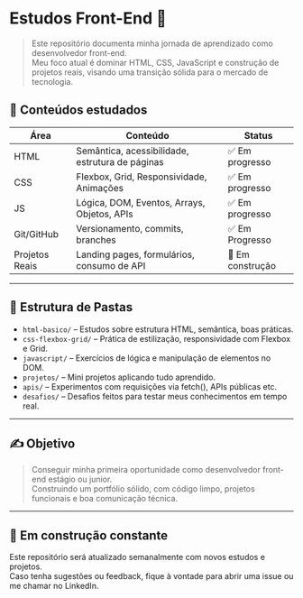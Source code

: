 # Estudos Front-End 🚀

> Este repositório documenta minha jornada de aprendizado como desenvolvedor front-end.  
> Meu foco atual é dominar HTML, CSS, JavaScript e construção de projetos reais, visando uma transição sólida para o mercado de tecnologia.

## 🧠 Conteúdos estudados

| Área | Conteúdo | Status |
|------|----------|--------|
| HTML | Semântica, acessibilidade, estrutura de páginas | ✅ Em progresso |
| CSS | Flexbox, Grid, Responsividade, Animações | ✅ Em progresso |
| JS   | Lógica, DOM, Eventos, Arrays, Objetos, APIs | ✅ Em progresso |
| Git/GitHub | Versionamento, commits, branches | ✅ Em Progresso |
| Projetos Reais | Landing pages, formulários, consumo de API | 🚧 Em construção |

---

## 📁 Estrutura de Pastas

- `html-basico/` – Estudos sobre estrutura HTML, semântica, boas práticas.
- `css-flexbox-grid/` – Prática de estilização, responsividade com Flexbox e Grid.
- `javascript/` – Exercícios de lógica e manipulação de elementos no DOM.
- `projetos/` – Mini projetos aplicando tudo aprendido.
- `apis/` – Experimentos com requisições via fetch(), APIs públicas etc.
- `desafios/` – Desafios feitos para testar meus conhecimentos em tempo real.

---

## ✍️ Objetivo

> Conseguir minha primeira oportunidade como desenvolvedor front-end estágio ou junior.  
> Construindo um portfólio sólido, com código limpo, projetos funcionais e boa comunicação técnica.

---

## 📌 Em construção constante

Este repositório será atualizado semanalmente com novos estudos e projetos.  
Caso tenha sugestões ou feedback, fique à vontade para abrir uma issue ou me chamar no LinkedIn.
